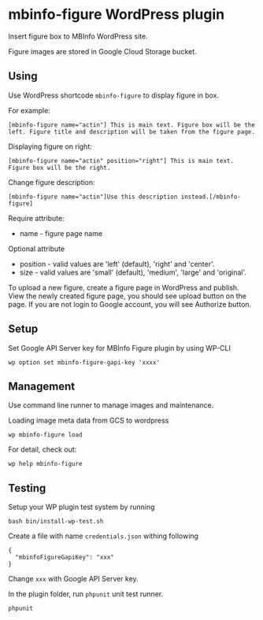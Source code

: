 # mbinfo-figure WordPress plugin

Insert figure box to MBInfo WordPress site.

Figure images are stored in Google Cloud Storage bucket.

## Using 

Use WordPress shortcode `mbinfo-figure` to display figure in box.

For example:

    [mbinfo-figure name="actin"] This is main text. Figure box will be the left. Figure title and description will be taken from the figure page.
    
    
Displaying figure on right:
    
    [mbinfo-figure name="actin" position="right"] This is main text. Figure box will be the right.
    
Change figure description:
    
    [mbinfo-figure name="actin"]Use this description instead.[/mbinfo-figure]

Require attribute:

* name - figure page name

Optional attribute

* position - valid values are 'left' (default), 'right' and 'center'.
* size - valid values are 'small' (default), 'medium', 'large' and 'original'. 

To upload a new figure, create a figure page in WordPress and publish. View the newly created figure page, you should see upload button on the page. If you are not login to Google account, you will see Authorize button.

## Setup

Set Google API Server key for MBInfo Figure plugin by using WP-CLI

    wp option set mbinfo-figure-gapi-key 'xxxx'
    
## Management
    
Use command line runner to manage images and maintenance. 

Loading image meta data from GCS to wordpress


    wp mbinfo-figure load

For detail, check out:
    
    wp help mbinfo-figure
    
## Testing

Setup your WP plugin test system by running

    bash bin/install-wp-test.sh
    
Create a file with name `credentials.json` withing following
    
    {
      "mbinfoFigureGapiKey": "xxx"
    }
    
Change `xxx` with Google API Server key.     
    
In the plugin folder, run `phpunit` unit test runner.    
    
    phpunit
    
